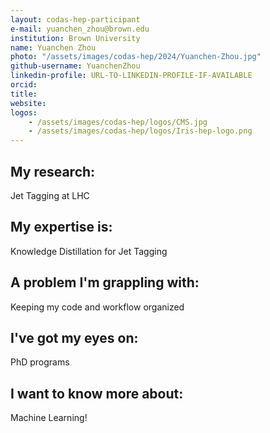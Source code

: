 ```yaml
---
layout: codas-hep-participant
e-mail: yuanchen_zhou@brown.edu
institution: Brown University
name: Yuanchen Zhou
photo: "/assets/images/codas-hep/2024/Yuanchen-Zhou.jpg"
github-username: YuanchenZhou
linkedin-profile: URL-TO-LINKEDIN-PROFILE-IF-AVAILABLE
orcid:
title:
website:
logos:
    - /assets/images/codas-hep/logos/CMS.jpg
    - /assets/images/codas-hep/logos/Iris-hep-logo.png
---
```


## My research:
Jet Tagging at LHC

## My expertise is:
Knowledge Distillation for Jet Tagging

## A problem I'm grappling with:
Keeping my code and workflow organized

## I've got my eyes on:
PhD programs

## I want to know more about:
Machine Learning!
